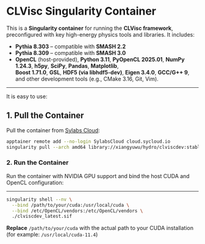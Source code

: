 # CLVisc Singularity Container

This is a **Singularity container** for running the **CLVisc framework**, preconfigured with key high-energy physics tools and libraries. It includes:

- **Pythia 8.303** – compatible with **SMASH 2.2**
- **Pythia 8.309** – compatible with **SMASH 3.0**
- **OpenCL** (host-provided), **Python 3.11**, **PyOpenCL 2025.01**, **NumPy 1.24.3**, **h5py**, **SciPy**, **Pandas**, **Matplotlib**,  
  **Boost 1.71.0**, **GSL**, **HDF5 (via libhdf5-dev)**, **Eigen 3.4.0**, **GCC/G++ 9**, and other development tools (e.g., CMake 3.16, Git, Vim).


---
It is easy to use:
##  1. Pull the Container

Pull the container from [Sylabs Cloud](https://cloud.sycloud.io):

```bash
apptainer remote add --no-login SylabsCloud cloud.sycloud.io
singularity pull --arch amd64 library://xiangyuwu/hydro/clviscdev:stable
```

### 2. Run the Container

Run the container with NVIDIA GPU support and bind the host CUDA and OpenCL configuration:

---
```bash
singularity shell --nv \
  --bind /path/to/your/cuda:/usr/local/cuda \
  --bind /etc/OpenCL/vendors:/etc/OpenCL/vendors \
  ./clviscdev_latest.sif
```

**Replace** `/path/to/your/cuda` with the actual path to your CUDA installation  
(for example: `/usr/local/cuda-11.4`)
